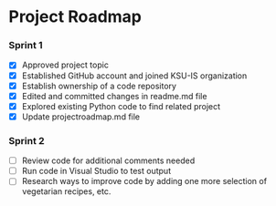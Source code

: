 # Project Roadmap

### Sprint 1
- [x] Approved project topic
- [x] Established GitHub account and joined KSU-IS organization
- [x] Establish ownership of a code repository
- [x] Edited and committed changes in readme.md file
- [x] Explored existing Python code to find related project
- [x] Update projectroadmap.md file
      
### Sprint 2
- [ ] Review code for additional comments needed
- [ ] Run code in Visual Studio to test output
- [ ] Research ways to improve code by adding one more selection of vegetarian recipes, etc. 
